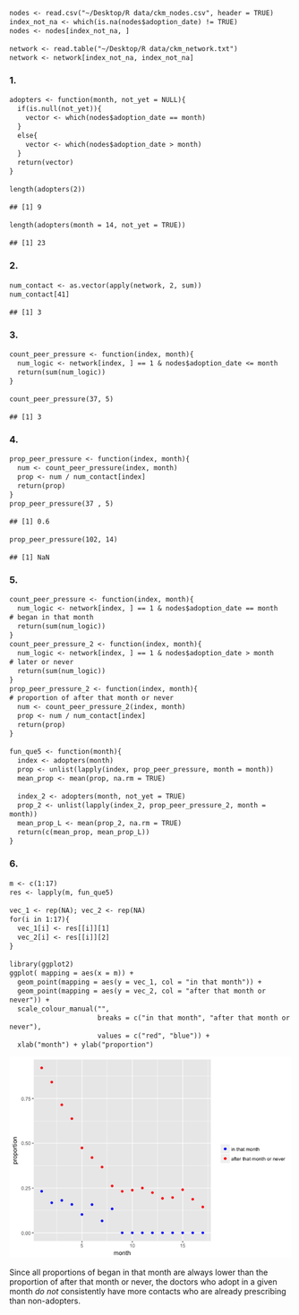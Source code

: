     nodes <- read.csv("~/Desktop/R data/ckm_nodes.csv", header = TRUE)
    index_not_na <- which(is.na(nodes$adoption_date) != TRUE)
    nodes <- nodes[index_not_na, ]

    network <- read.table("~/Desktop/R data/ckm_network.txt")
    network <- network[index_not_na, index_not_na]

### 1.

    adopters <- function(month, not_yet = NULL){
      if(is.null(not_yet)){
        vector <- which(nodes$adoption_date == month)  
      }
      else{
        vector <- which(nodes$adoption_date > month)
      }
      return(vector) 
    }

    length(adopters(2))

    ## [1] 9

    length(adopters(month = 14, not_yet = TRUE))

    ## [1] 23

### 2.

    num_contact <- as.vector(apply(network, 2, sum))
    num_contact[41]

    ## [1] 3

### 3.

    count_peer_pressure <- function(index, month){
      num_logic <- network[index, ] == 1 & nodes$adoption_date <= month
      return(sum(num_logic))
    } 

    count_peer_pressure(37, 5)

    ## [1] 3

### 4.

    prop_peer_pressure <- function(index, month){
      num <- count_peer_pressure(index, month)
      prop <- num / num_contact[index]
      return(prop)
    }
    prop_peer_pressure(37 , 5)

    ## [1] 0.6

    prop_peer_pressure(102, 14)

    ## [1] NaN

### 5.

    count_peer_pressure <- function(index, month){
      num_logic <- network[index, ] == 1 & nodes$adoption_date == month    # began in that month
      return(sum(num_logic))
    } 
    count_peer_pressure_2 <- function(index, month){
      num_logic <- network[index, ] == 1 & nodes$adoption_date > month     # later or never
      return(sum(num_logic))
    }
    prop_peer_pressure_2 <- function(index, month){                        # proportion of after that month or never
      num <- count_peer_pressure_2(index, month)
      prop <- num / num_contact[index]
      return(prop)
    }

    fun_que5 <- function(month){
      index <- adopters(month)
      prop <- unlist(lapply(index, prop_peer_pressure, month = month))
      mean_prop <- mean(prop, na.rm = TRUE)
      
      index_2 <- adopters(month, not_yet = TRUE)
      prop_2 <- unlist(lapply(index_2, prop_peer_pressure_2, month = month))
      mean_prop_L <- mean(prop_2, na.rm = TRUE)
      return(c(mean_prop, mean_prop_L))
    }

### 6.

    m <- c(1:17)
    res <- lapply(m, fun_que5)

    vec_1 <- rep(NA); vec_2 <- rep(NA)
    for(i in 1:17){
      vec_1[i] <- res[[i]][1]
      vec_2[i] <- res[[i]][2]
    }

    library(ggplot2)
    ggplot( mapping = aes(x = m)) + 
      geom_point(mapping = aes(y = vec_1, col = "in that month")) +
      geom_point(mapping = aes(y = vec_2, col = "after that month or never")) + 
      scale_colour_manual("", 
                          breaks = c("in that month", "after that month or never"),
                          values = c("red", "blue")) +
      xlab("month") + ylab("proportion")

![](HW9b_hw2570_files/figure-markdown_strict/unnamed-chunk-7-1.png)

Since all proportions of began in that month are always lower than the
proportion of after that month or never, the doctors who adopt in a
given month *do not* consistently have more contacts who are already
prescribing than non-adopters.
